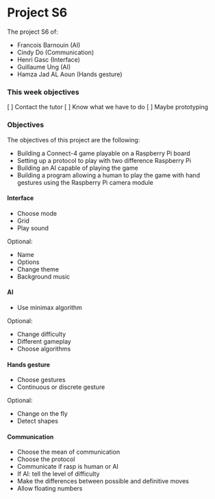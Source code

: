 # Project S6

The project S6 of:

- Francois Barnouin (AI)
- Cindy Do (Communication)
- Henri Gasc (Interface)
- Guillaume Ung (AI)
- Hamza Jad AL Aoun (Hands gesture)

### This week objectives

[ ] Contact the tutor
[ ] Know what we have to do
[ ] Maybe prototyping

### Objectives

The objectives of this project are the following:

- Building a Connect-4 game playable on a Raspberry Pi board
- Setting up a protocol to play with two difference Raspberry Pi
- Building an AI capable of playing the game
- Building a program allowing a human to play the game with hand gestures using the Raspberry Pi camera module

#### Interface

- Choose mode
- Grid
- Play sound

Optional:

- Name
- Options
- Change theme
- Background music

#### AI

- Use minimax algorithm

Optional:

- Change difficulty
- Different gameplay
- Choose algorithms

#### Hands gesture

- Choose gestures
- Continuous or discrete gesture

Optional:

- Change on the fly
- Detect shapes

#### Communication

- Choose the mean of communication
- Choose the protocol
- Communicate if rasp is human or AI
- If AI: tell the level of difficulty
- Make the differences between possible and definitive moves
- Allow floating numbers
